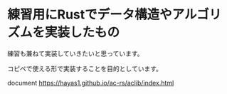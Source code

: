# 練習用にRustでデータ構造やアルゴリズムを実装したもの

練習も兼ねて実装していきたいと思っています。

コピペで使える形で実装することを目的としています。

document https://hayas1.github.io/ac-rs/aclib/index.html
